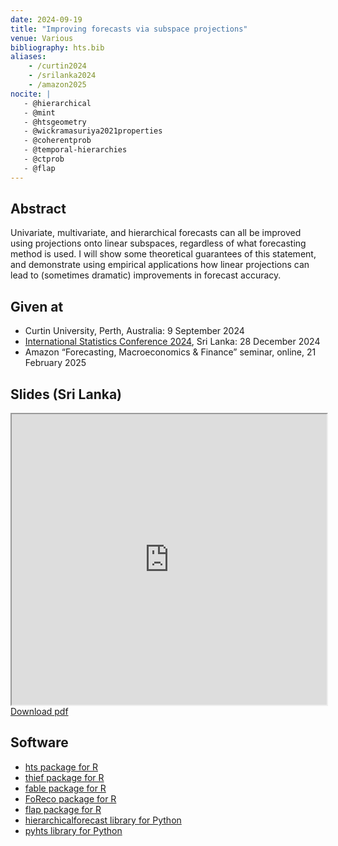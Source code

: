 ```yaml
---
date: 2024-09-19
title: "Improving forecasts via subspace projections"
venue: Various
bibliography: hts.bib
aliases:
    - /curtin2024
    - /srilanka2024
    - /amazon2025
nocite: |
   - @hierarchical
   - @mint
   - @htsgeometry
   - @wickramasuriya2021properties
   - @coherentprob
   - @temporal-hierarchies
   - @ctprob
   - @flap
---
```


## Abstract

Univariate, multivariate, and hierarchical forecasts can all be improved using projections onto linear subspaces, regardless of what forecasting method is used. I will show some theoretical guarantees of this statement, and demonstrate using empirical applications how linear projections can lead to (sometimes dramatic) improvements in forecast accuracy.

## Given at

* Curtin University, Perth, Australia: 9 September 2024
* [International Statistics Conference 2024](https://isc24.iassl.lk), Sri Lanka: 28 December 2024
* Amazon “Forecasting, Macroeconomics & Finance” seminar, online, 21 February 2025

## Slides (Sri Lanka)

<iframe src="https://docs.google.com/gview?url=https://github.com/robjhyndman/subspace_projections_talk/raw/main/subspace_projections.pdf&embedded=true"  width="100%" height=465></iframe>
<a href="https://github.com/robjhyndman/subspace_projections_talk/raw/main/subspace_projections.pdf" class="badge badge-small badge-red">Download pdf</a>

## Software

* [hts package for R](https://pkg.earo.me/hts/)
* [thief package for R](http://pkg.robjhyndman.com/thief/)
* [fable package for R](https://fable.tidyverts.org)
* [FoReco package for R](https://danigiro.github.io/FoReco/)
* [flap package for R](https://cran.r-project.org/package=flap)
* [hierarchicalforecast library for Python](https://nixtla.github.io/hierarchicalforecast/)
* [pyhts library for Python](https://angelpone.github.io/)
